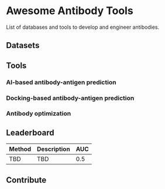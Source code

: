 # Awesome Antibody Tools
List of databases and tools to develop and engineer antibodies.

## Datasets

## Tools

### AI-based antibody-antigen prediction

### Docking-based antibody-antigen prediction

### Antibody optimization


## Leaderboard

|Method|Description|AUC|
|------|-----------|---|
|TBD|TBD|0.5|


## Contribute



